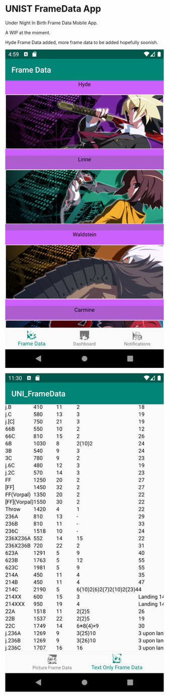 # UNIST FrameData App
 Under Night In Birth Frame Data Mobile App.

 A WIP at the moment.

 Hyde Frame Data added, more frame data to be added hopefully soonish.
 
 ![Menu](https://github.com/Dartok-SD/Under-Night-In-Birth-Mobile-Frame-Data-App/blob/master/app/images/Menu.png)
 
 ![HydeData](https://github.com/Dartok-SD/Under-Night-In-Birth-Mobile-Frame-Data-App/blob/master/app/images/Hyde%20Textless%20Frame%20Data.png)